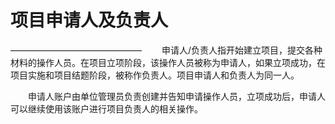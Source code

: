# 项目申请人及负责人
———————————————
　　申请人/负责人指开始建立项目，提交各种材料的操作人员。在项目立项阶段，该操作人员被称为申请人，如果立项成功，在项目实施和项目结题阶段，被称作负责人。项目申请人和负责人为同一人。

　　申请人账户由单位管理员负责创建并告知申请操作人员，立项成功后，申请人可以继续使用该账户进行项目负责人的相关操作。
